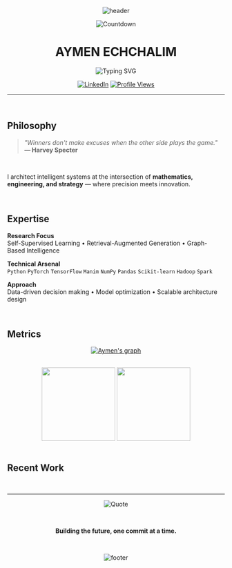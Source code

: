 <div align="center">

![header](https://capsule-render.vercel.app/api?type=waving&color=0D1117&height=120&section=header&text=&fontSize=0)

<img src="https://countdown-5ibl.vercel.app/api/countdown" alt="Countdown" />
</div>
<div align="center">

# AYMEN ECHCHALIM

<img src="https://readme-typing-svg.demolab.com?font=Fira+Code&weight=300&size=18&duration=3000&pause=1000&color=C5A572&center=true&vCenter=true&width=500&lines=Data+Science+%26+AI+Engineer;Research+%7C+Strategy+%7C+Innovation;Building+Intelligence+That+Scales" alt="Typing SVG" />

</div>

<div align="center">
  
[![LinkedIn](https://img.shields.io/badge/LinkedIn-Connect-C5A572?style=flat&logo=linkedin&logoColor=C5A572&labelColor=0D1117)](https://linkedin.com/in/echchalim)
[![Profile Views](https://komarev.com/ghpvc/?username=aymenec-212&color=C5A572&style=flat&label=Profile+Views)](https://github.com/aymenec-212)

</div>

---

<br>

## Philosophy

> *"Winners don't make excuses when the other side plays the game."*  
> **— Harvey Specter**

<br>

I architect intelligent systems at the intersection of **mathematics, engineering, and strategy** — where precision meets innovation.

<br>

## Expertise

**Research Focus**  
Self-Supervised Learning • Retrieval-Augmented Generation • Graph-Based Intelligence

**Technical Arsenal**  
`Python` `PyTorch` `TensorFlow` `Manim` `NumPy` `Pandas` `Scikit-learn` `Hadoop` `Spark`

**Approach**  
Data-driven decision making • Model optimization • Scalable architecture design

<br>

## Metrics

<div align="center">

[![Aymen's graph](https://github-readme-activity-graph.vercel.app/graph?username=aymenec-212&bg_color=0D1117&color=C5A572&line=C5A572&point=C5A572&area=true&hide_border=true&custom_title=Contribution%20Timeline)](https://github.com/aymenec-212)

<br>

<img height="170" src="https://github-readme-stats.vercel.app/api?username=aymenec-212&show_icons=true&hide_title=true&hide_border=true&bg_color=0D1117&text_color=C5A572&icon_color=C5A572&title_color=C5A572&include_all_commits=true&count_private=true" />
<img height="170" src="https://github-readme-stats.vercel.app/api/top-langs/?username=aymenec-212&layout=compact&hide_border=true&bg_color=0D1117&text_color=C5A572&title_color=C5A572" />

</div>

<br>

## Recent Work

<!-- Add your pinned repositories or featured projects here -->

<br>

---

<div align="center">

![Quote](https://github-readme-quotes-bay.vercel.app/quote?theme=dark&quoteCategory=motivational&text_color=C5A572&border=false)

<br>

**Building the future, one commit at a time.**

<br>

![footer](https://capsule-render.vercel.app/api?type=waving&color=0D1117&height=100&section=footer)

</div>
